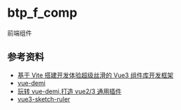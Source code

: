 # btp_f_comp

前端组件

## 参考资料

- [基于 Vite 搭建开发体验超级丝滑的 Vue3 组件库开发框架](https://juejin.cn/post/7040655239849967652)
- [vue-demi](https://github.com/vueuse/vue-demi)
- [玩转 vue-demi,打造 vue2/3 通用插件](https://juejin.cn/post/7055261325911719944)
- [vue3-sketch-ruler](https://github.com/kakajun/vue3-sketch-ruler)
